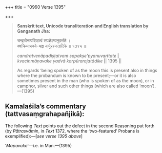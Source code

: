 +++
title = "0990 Verse 1395"

+++
> **Sanskrit text, Unicode transliteration and English translation by Ganganath Jha:** 
>
> चन्द्रत्वेनापदिष्टत्वं सपक्षेऽप्यनुवर्त्तते ।  
> क्वचिन्माणवके यद्वा कर्पूररजतादिके ॥ १३९५ ॥ 
>
> *candratvenāpadiṣṭatvaṃ sapakṣe'pyanuvarttate* \|  
> *kvacinmāṇavake yadvā karpūrarajatādike* \|\| 1395 \|\| 
>
> As regards ‘being spoken of as the moon this is present also in things where the probandum is known to be present;—or it is also sometimes present in the man (who is spoken of as the moon), or in camphor, silver and such other things (which are also called ‘moon’).—(1395)



## Kamalaśīla’s commentary (tattvasaṃgrahapañjikā):

The following *Text* points out the defect in the second Reasoning put forth (by *Pātrasvāmin*, in *Text* 1372, where the ‘two-featured’ Probans is exemplified):—[*see verse 1395 above*]

‘*Māṇavake*’—i.e. in Man.—(1395)


